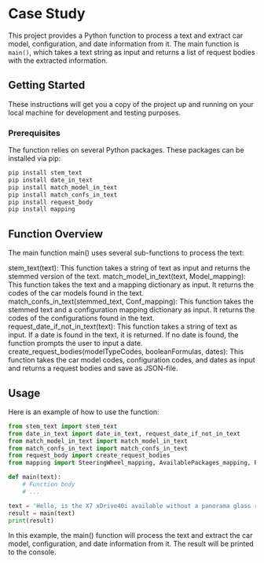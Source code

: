 # Case Study 
This project provides a Python function to process a text and extract car model, configuration, and date information from it. The main function is `main()`, which takes a text string as input and returns a list of request bodies with the extracted information.

## Getting Started

These instructions will get you a copy of the project up and running on your local machine for development and testing purposes.

### Prerequisites

The function relies on several Python packages. These packages can be installed via pip:

```python
pip install stem_text
pip install date_in_text
pip install match_model_in_text
pip install match_confs_in_text
pip install request_body
pip install mapping
```

## Function Overview
The main function main() uses several sub-functions to process the text:

stem_text(text): This function takes a string of text as input and returns the stemmed version of the text.
match_model_in_text(text, Model_mapping): This function takes the text and a mapping dictionary as input. It returns the codes of the car models found in the text.
match_confs_in_text(stemmed_text, Conf_mapping): This function takes the stemmed text and a configuration mapping dictionary as input. It returns the codes of the configurations found in the text.
request_date_if_not_in_text(text): This function takes a string of text as input. If a date is found in the text, it is returned. If no date is found, the function prompts the user to input a date.
create_request_bodies(modelTypeCodes, booleanFormulas, dates): This function takes the car model codes, configuration codes, and dates as input and returns a request bodies and save as JSON-file.

## Usage
Here is an example of how to use the function:

```python
from stem_text import stem_text
from date_in_text import date_in_text, request_date_if_not_in_text
from match_model_in_text import match_model_in_text
from match_confs_in_text import match_confs_in_text
from request_body import create_request_bodies
from mapping import SteeringWheel_mapping, AvailablePackages_mapping, Roof_mapping, Model_mapping

def main(text):
    # Function body
    # ...

text = 'Hello, is the X7 xDrive40i available without a panorama glass roof and with the EU Comfort Package. I need the vehicle on the 8th of November 2024.'
result = main(text)
print(result)
```

In this example, the main() function will process the text and extract the car model, configuration, and date information from it. The result will be printed to the console.
